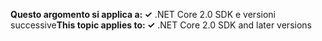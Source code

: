 <span data-ttu-id="fcbc8-101">**Questo argomento si applica a: ✓** .NET Core 2.0 SDK e versioni successive</span><span class="sxs-lookup"><span data-stu-id="fcbc8-101">**This topic applies to: ✓** .NET Core 2.0 SDK and later versions</span></span>